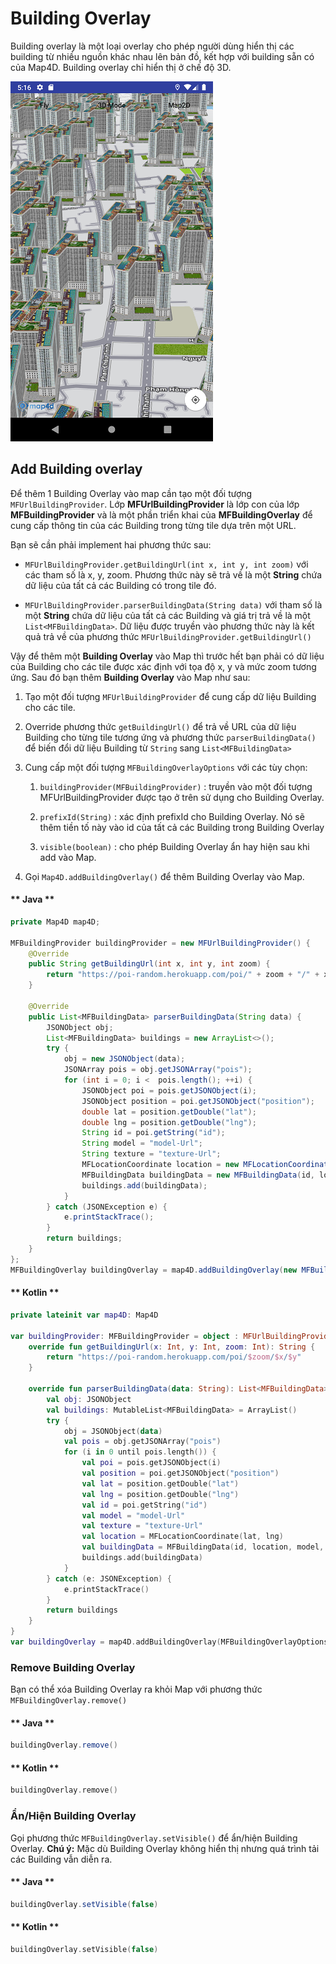 # Building Overlay

Building overlay là một loại overlay cho phép người dùng hiển thị các building từ nhiều nguồn khác nhau lên bản đồ, kết
hợp với building sẵn có của Map4D. Building overlay chỉ hiển thị ở chế độ 3D.

![CocoaPods](../../resource/buildingOverlay.png)

## Add Building overlay

Để thêm 1 Building Overlay vào map cần tạo một đối tượng `MFUrlBuildingProvider`. Lớp **MFUrlBuildingProvider** là lớp con của
lớp **MFBuildingProvider** và là một phần triển khai của **MFBuildingOverlay** để cung cấp thông tin của các Building trong từng
tile dựa trên một URL.

Bạn sẽ cần phải implement hai phương thức sau:
- `MFUrlBuildingProvider.getBuildingUrl(int x, int y, int zoom)` với các tham số là x, y, zoom. Phương thức này sẽ trả về
là một **String** chứa dữ liệu của tất cả các Building có trong tile đó.

- `MFUrlBuildingProvider.parserBuildingData(String data)` với tham số là một **String** chứa dữ liệu của tất cả các Building
và giá trị trả về là một `List<MFBuildingData>`. Dữ liệu được truyền vào phương thức này là kết quả trả về của phương
thức `MFUrlBuildingProvider.getBuildingUrl()`

Vậy để thêm một **Building Overlay** vào Map thì trước hết bạn phải có dữ liệu của Building cho các tile được xác định với
tọa độ x, y và mức zoom tương ứng. Sau đó bạn thêm **Building Overlay** vào Map như sau:

1. Tạo một đối tượng `MFUrlBuildingProvider` để cung cấp dữ liệu Building cho các tile.
2. Override phương thức `getBuildingUrl()` để trả về URL của dữ liệu Building cho từng tile tương ứng và phương thức `parserBuildingData()`
để biến đổi dữ liệu Building từ `String` sang `List<MFBuildingData>`
3. Cung cấp một đối tượng `MFBuildingOverlayOptions` với các tùy chọn:

    1. `buildingProvider(MFBuildingProvider)` : truyền vào một đối tượng MFUrlBuildingProvider được tạo ở trên sử dụng cho Building Overlay.
    
    2. `prefixId(String)` : xác định prefixId cho Building Overlay. Nó sẽ thêm tiền tố này vào id của tất cả các Building trong Building Overlay

    3. `visible(boolean)` : cho phép Building Overlay ẩn hay hiện sau khi add vào Map.

4. Gọi `Map4D.addBuildingOverlay()` để thêm Building Overlay vào Map.

<!-- tabs:start -->
#### ** Java **

```java
private Map4D map4D;

MFBuildingProvider buildingProvider = new MFUrlBuildingProvider() {
    @Override
    public String getBuildingUrl(int x, int y, int zoom) {
        return "https://poi-random.herokuapp.com/poi/" + zoom + "/" + x + "/" + y;
    }

    @Override
    public List<MFBuildingData> parserBuildingData(String data) {
        JSONObject obj;
        List<MFBuildingData> buildings = new ArrayList<>();
        try {
            obj = new JSONObject(data);
            JSONArray pois = obj.getJSONArray("pois");
            for (int i = 0; i <  pois.length(); ++i) {
                JSONObject poi = pois.getJSONObject(i);
                JSONObject position = poi.getJSONObject("position");
                double lat = position.getDouble("lat");
                double lng = position.getDouble("lng");
                String id = poi.getString("id");
                String model = "model-Url";
                String texture = "texture-Url";
                MFLocationCoordinate location = new MFLocationCoordinate(lat, lng);
                MFBuildingData buildingData = new MFBuildingData(id, location, model, texture);
                buildings.add(buildingData);
            }
        } catch (JSONException e) {
            e.printStackTrace();
        }
        return buildings;
    }
};
MFBuildingOverlay buildingOverlay = map4D.addBuildingOverlay(new MFBuildingOverlayOptions().buildingProvider(buildingProvider).prefixId("buildingOverlay-"));
```

#### ** Kotlin **

```kotlin
private lateinit var map4D: Map4D

var buildingProvider: MFBuildingProvider = object : MFUrlBuildingProvider() {
    override fun getBuildingUrl(x: Int, y: Int, zoom: Int): String {
        return "https://poi-random.herokuapp.com/poi/$zoom/$x/$y"
    }

    override fun parserBuildingData(data: String): List<MFBuildingData> {
        val obj: JSONObject
        val buildings: MutableList<MFBuildingData> = ArrayList()
        try {
            obj = JSONObject(data)
            val pois = obj.getJSONArray("pois")
            for (i in 0 until pois.length()) {
                val poi = pois.getJSONObject(i)
                val position = poi.getJSONObject("position")
                val lat = position.getDouble("lat")
                val lng = position.getDouble("lng")
                val id = poi.getString("id")
                val model = "model-Url"
                val texture = "texture-Url"
                val location = MFLocationCoordinate(lat, lng)
                val buildingData = MFBuildingData(id, location, model, texture)
                buildings.add(buildingData)
            }
        } catch (e: JSONException) {
            e.printStackTrace()
        }
        return buildings
    }
}
var buildingOverlay = map4D.addBuildingOverlay(MFBuildingOverlayOptions().buildingProvider(buildingProvider).prefixId("buildingOverlay-"))
```
<!-- tabs:end -->

### Remove Building Overlay

Bạn có thể xóa Building Overlay ra khỏi Map với phương thức `MFBuildingOverlay.remove()`

<!-- tabs:start -->
#### ** Java **

```java
buildingOverlay.remove()
```

#### ** Kotlin **

```kotlin
buildingOverlay.remove()
```
<!-- tabs:end -->

### Ẩn/Hiện Building Overlay

Gọi phương thức `MFBuildingOverlay.setVisible()` để ẩn/hiện Building Overlay.
**Chú ý:** Mặc dù Building Overlay không hiển thị nhưng quá trình tải các Building vẫn diễn ra.

<!-- tabs:start -->
#### ** Java **

```java
buildingOverlay.setVisible(false)
```

#### ** Kotlin **

```kotlin
buildingOverlay.setVisible(false)
```
<!-- tabs:end -->
